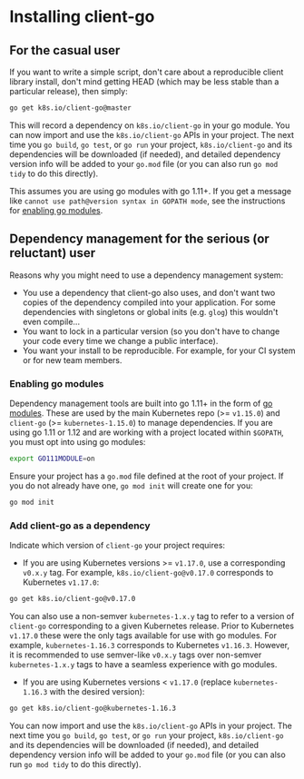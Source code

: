 # Installing client-go

## For the casual user

If you want to write a simple script, don't care about a reproducible client
library install, don't mind getting HEAD (which may be less stable than a
particular release), then simply:

```sh
go get k8s.io/client-go@master
```

This will record a dependency on `k8s.io/client-go` in your go module.
You can now import and use the `k8s.io/client-go` APIs in your project.
The next time you `go build`, `go test`, or `go run` your project,
`k8s.io/client-go` and its dependencies will be downloaded (if needed),
and detailed dependency version info will be added to your `go.mod` file
(or you can also run `go mod tidy` to do this directly).

This assumes you are using go modules with go 1.11+.
If you get a message like `cannot use path@version syntax in GOPATH mode`,
see the instructions for [enabling go modules](#enabling-go-modules).

## Dependency management for the serious (or reluctant) user

Reasons why you might need to use a dependency management system:
* You use a dependency that client-go also uses, and don't want two copies of
  the dependency compiled into your application. For some dependencies with
  singletons or global inits (e.g. `glog`) this wouldn't even compile...
* You want to lock in a particular version (so you don't have to change your
  code every time we change a public interface).
* You want your install to be reproducible. For example, for your CI system or
  for new team members.

### Enabling go modules

Dependency management tools are built into go 1.11+ in the form of [go modules](https://github.com/golang/go/wiki/Modules).
These are used by the main Kubernetes repo (>= `v1.15.0`) and `client-go` (>= `kubernetes-1.15.0`) to manage dependencies.
If you are using go 1.11 or 1.12 and are working with a project located within `$GOPATH`,
you must opt into using go modules:

```sh
export GO111MODULE=on
```

Ensure your project has a `go.mod` file defined at the root of your project.
If you do not already have one, `go mod init` will create one for you:

```sh
go mod init
```

### Add client-go as a dependency

Indicate which version of `client-go` your project requires:

- If you are using Kubernetes versions >= `v1.17.0`, use a corresponding
`v0.x.y` tag. For example, `k8s.io/client-go@v0.17.0` corresponds to Kubernetes `v1.17.0`:

```sh
go get k8s.io/client-go@v0.17.0
```

You can also use a non-semver `kubernetes-1.x.y` tag to refer to a version
of `client-go` corresponding to a given Kubernetes release. Prior to Kubernetes
`v1.17.0` these were the only tags available for use with go modules.
For example, `kubernetes-1.16.3` corresponds to Kubernetes `v1.16.3`.
However, it is recommended to use semver-like `v0.x.y` tags over non-semver
`kubernetes-1.x.y` tags to have a seamless experience with go modules.

- If you are using Kubernetes versions < `v1.17.0` (replace `kubernetes-1.16.3` with the desired version):

```sh
go get k8s.io/client-go@kubernetes-1.16.3
```

You can now import and use the `k8s.io/client-go` APIs in your project.
The next time you `go build`, `go test`, or `go run` your project,
`k8s.io/client-go` and its dependencies will be downloaded (if needed),
and detailed dependency version info will be added to your `go.mod` file
(or you can also run `go mod tidy` to do this directly).
